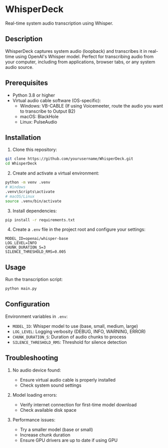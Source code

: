 # WhisperDeck

Real-time system audio transcription using Whisper.

## Description

WhisperDeck captures system audio (loopback) and transcribes it in real-time using OpenAI's Whisper model. Perfect for transcribing audio from your computer, including from applications, browser tabs, or any system audio source.

## Prerequisites

- Python 3.8 or higher
- Virtual audio cable software (OS-specific):
  - Windows: VB-CABLE (If using Voicemeeter, route the audio you want to transcribe to Output B2)
  - macOS: BlackHole
  - Linux: PulseAudio

## Installation

1. Clone this repository:
```bash
git clone https://github.com/yourusername/WhisperDeck.git
cd WhisperDeck
```

2. Create and activate a virtual environment:
```bash
python -m venv .venv
# Windows
.venv\Scripts\activate
# macOS/Linux
source .venv/bin/activate
```

3. Install dependencies:
```bash
pip install -r requirements.txt
```

4. Create a `.env` file in the project root and configure your settings:
```env
MODEL_ID=openai/whisper-base
LOG_LEVEL=INFO
CHUNK_DURATION_S=3
SILENCE_THRESHOLD_RMS=0.005
```

## Usage

Run the transcription script:
```bash
python main.py
```

## Configuration

Environment variables in `.env`:
- `MODEL_ID`: Whisper model to use (base, small, medium, large)
- `LOG_LEVEL`: Logging verbosity (DEBUG, INFO, WARNING, ERROR)
- `CHUNK_DURATION_S`: Duration of audio chunks to process
- `SILENCE_THRESHOLD_RMS`: Threshold for silence detection

## Troubleshooting

1. No audio device found:
   - Ensure virtual audio cable is properly installed
   - Check system sound settings

2. Model loading errors:
   - Verify internet connection for first-time model download
   - Check available disk space

3. Performance issues:
   - Try a smaller model (base or small)
   - Increase chunk duration
   - Ensure GPU drivers are up to date if using GPU